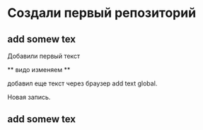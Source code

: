 # Создали первый репозиторий 

## add somew tex

Добавили первый текст 

** видо изменяем **

добавил еще текст через браузер 
add text global.

Новая запись.

## add somew tex